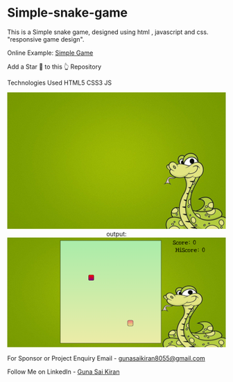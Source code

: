 # Simple-snake-game
This is a Simple snake game, designed using html , javascript and css.
 "responsive game design".
 
 Online Example: <a href="https://gunasaikiran.github.io/Simple-snake-game.github.io/">Simple Game</a>

Add a Star 🌟 to this 👆 Repository

Technologies Used
HTML5
CSS3
JS

<p align="center">
  <img src="https://github.com/Gunasaikiran/Simple-snake-game/blob/main/img/bg.jpg" >
 output:
  <img src="https://github.com/Gunasaikiran/Simple-snake-game/blob/main/Snake%20game%20output.png" >
  
</p>


For Sponsor or Project Enquiry
Email - gunasaikiran8055@gmail.com

Follow Me on
LinkedIn - <a href="https://www.linkedin.com/in/guna-sai-kiran-b526a2220/">Guna Sai Kiran</a>


